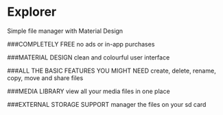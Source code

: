 # Explorer
Simple file manager with Material Design

###COMPLETELY FREE
no ads or in-app purchases

###MATERIAL DESIGN
clean and colourful user interface

###ALL THE BASIC FEATURES YOU MIGHT NEED
create, delete, rename, copy, move and share files

###MEDIA LIBRARY
view all your media files in one place

###EXTERNAL STORAGE SUPPORT
manager the files on your sd card
